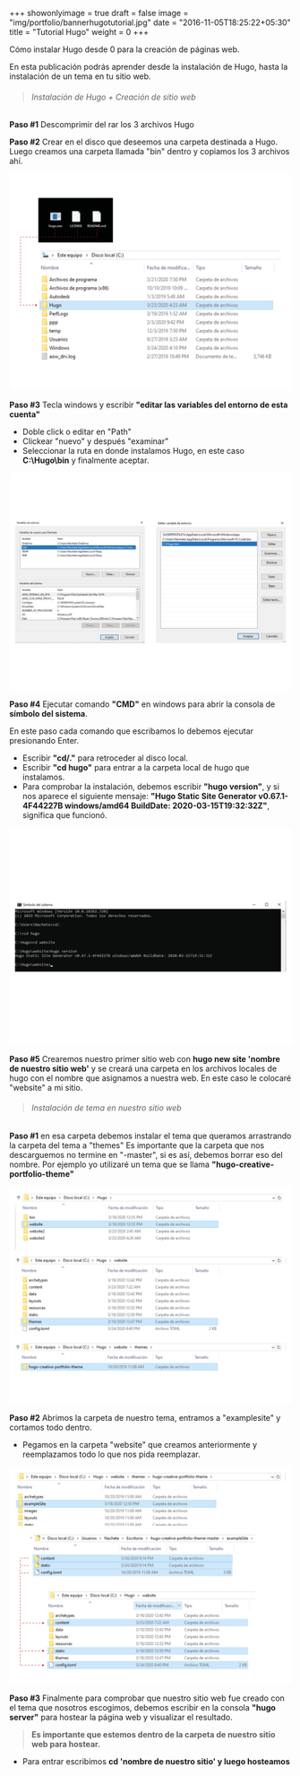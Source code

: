 +++
showonlyimage = true
draft = false
image = "img/portfolio/bannerhugotutorial.jpg"
date = "2016-11-05T18:25:22+05:30"
title = "Tutorial Hugo"
weight = 0
+++

Cómo instalar Hugo desde 0 para la creación de páginas web.

En esta publicación podrás aprender desde la instalación de Hugo, hasta la instalación de un tema en tu sitio web.
<!--more-->

> ###### Instalación de Hugo + Creación de sitio web

**Paso #1** Descomprimir del rar los 3 archivos Hugo

**Paso #2** Crear en el disco que deseemos una carpeta destinada a Hugo. Luego creamos una carpeta llamada "bin" dentro y copiamos los 3 archivos ahí.

![Archivos Hugo][1]

**Paso #3** Tecla windows y escribir **"editar las variables del entorno de esta cuenta"**

* Doble click o editar en "Path"
* Clickear "nuevo" y después "examinar"
* Seleccionar la ruta en donde instalamos Hugo, en este caso **C:\Hugo\bin** y finalmente aceptar.

![editar variables][2]

**Paso #4** Ejecutar comando **"CMD"** en windows para abrir la consola de **símbolo del sistema**.

En este paso cada comando que escribamos lo debemos ejecutar presionando Enter.

* Escribir **"cd/."** para retroceder al disco local.
* Escribir **"cd hugo"** para entrar a la carpeta local de hugo que instalamos.
* Para comprobar la instalación, debemos escribir **"hugo version"**, y si nos aparece el siguiente mensaje: **"Hugo Static Site Generator v0.67.1-4F44227B windows/amd64 BuildDate: 2020-03-15T19:32:32Z"**, significa que funcionó.

![CMD][3]

**Paso #5** Crearemos nuestro primer sitio web con **hugo new site 'nombre de nuestro sitio web'** y se creará una carpeta en los archivos locales de hugo con el nombre que asignamos a nuestra web. En este caso le colocaré "website" a mi sitio.


> ###### Instalación de tema en nuestro sitio web

**Paso #1** en esa carpeta debemos instalar el tema que queramos arrastrando la carpeta del tema a "themes" Es importante que la carpeta que nos descarguemos no termine en "-master", si es así, debemos borrar eso del nombre. Por ejemplo yo utilizaré un tema que se llama **"hugo-creative-portfolio-theme"**

![CMD][5]

**Paso #2** Abrimos la carpeta de nuestro tema, entramos a "examplesite" y cortamos todo dentro.

* Pegamos en la carpeta "website" que creamos anteriormente y reemplazamos todo lo que nos pida reemplazar.

![CMD][6]

**Paso #3** Finalmente para comprobar que nuestro sitio web fue creado con el tema que nosotros escogimos, debemos escribir en la consola **"hugo server"** para hostear la página web y visualizar el resultado. 

> **Es importante que estemos dentro de la carpeta de nuestro sitio web para hostear.** 
* Para entrar escribimos **cd 'nombre de nuestro sitio' y luego hosteamos** 












[1]: /img/carpetashugo.jpg
[2]: /img/editarvariables.jpg
[3]: /img/cmd.jpg
[5]: /img/website.jpg
[6]: /img/examplesite.jpg

